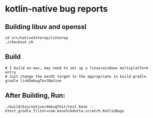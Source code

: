 # kotlin-native bug reports

## Building libuv and openssl

```
cd src/nativeInterop/cinterop
./checkout.sh
```

## Build

```
# I build on mac, may need to set up a linux/windows multiplatform entry
# Just change the macOS target to the appropriate in build.gradle.
gradle linkDebugTestNative
```

## After Building, Run:

```
./build/bin/native/debugTest/test.kexe --ktest_gradle_filter=com.koushikdutta.scratch.KotlinBugs
```

